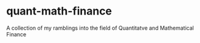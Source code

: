 # quant-math-finance
A collection of my ramblings into the field of Quantitatve and Mathematical Finance
